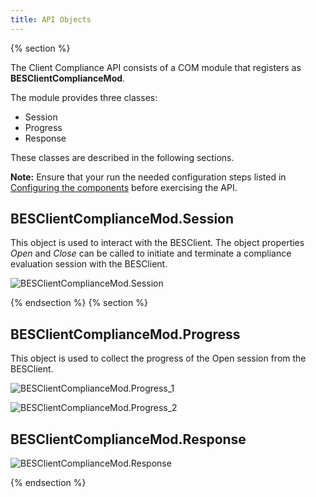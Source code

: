 ```yaml
---
title: API Objects
---
```


{% section %}

The Client Compliance API consists of a COM module that registers as **BESClientComplianceMod**.

The module provides three classes:
- Session
- Progress
- Response

These classes are described in the following sections.

**Note:** Ensure that your run the needed configuration steps listed in [Configuring the components](./cc_configuration_steps.html) before exercising the API.

## BESClientComplianceMod.Session

This object is used to interact with the BESClient. 
The object properties *Open* and *Close* can be called to initiate and terminate a compliance evaluation session with the BESClient.

![BESClientComplianceMod.Session](/static/img/BESClientComplianceMod_Session.png)

{% endsection %}
{% section %}

## BESClientComplianceMod.Progress

This object is used to collect the progress of the Open session from the BESClient.

![BESClientComplianceMod.Progress_1](/static/img/BESClientComplianceMod_Progress_1.png)

![BESClientComplianceMod.Progress_2](/static/img/BESClientComplianceMod_Progress_2.png)

## BESClientComplianceMod.Response

![BESClientComplianceMod.Response](/static/img/BESClientComplianceMod_Response.png)

{% endsection %}

